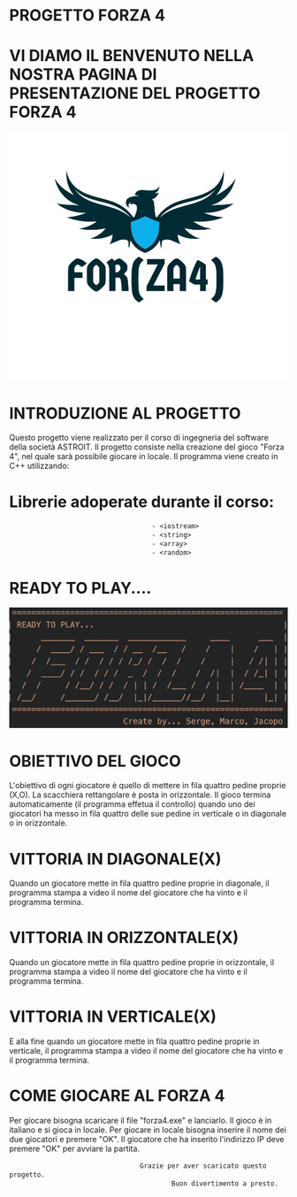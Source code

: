 # PROGETTO FORZA 4
# 
# VI DIAMO IL BENVENUTO NELLA NOSTRA PAGINA DI PRESENTAZIONE DEL PROGETTO FORZA 4

![forza4.jpeg](forza4.jpeg)

# INTRODUZIONE AL PROGETTO

Questo progetto viene realizzato per il corso di ingegneria del software della società ASTROIT.
Il progetto consiste nella creazione del gioco "Forza 4", nel quale sarà possibile giocare in locale.
Il programma viene creato in C++ utilizzando:

# Librerie adoperate durante il corso:

                                        - <iostream>
                                        - <string>
                                        - <array>
                                        - <random>

  #  READY TO PLAY....   

  ![ReadytoPlay.jpeg](ReadytoPlay.jpeg)
                                                          
                               

 #  OBIETTIVO DEL GIOCO

L'obiettivo di ogni giocatore è quello di mettere in fila quattro pedine proprie (X,O). La scacchiera rettangolare è posta in orizzontale. 
Il gioco termina automaticamente (il programma effetua il controllo) quando uno dei giocatori ha messo in fila quattro delle sue pedine in verticale o in diagonale o in orizzontale.

# VITTORIA IN DIAGONALE(X)

Quando un giocatore mette in fila quattro pedine proprie in diagonale, il programma stampa a video il nome del giocatore che ha vinto e il programma termina.


# VITTORIA IN ORIZZONTALE(X)

Quando un giocatore mette in fila quattro pedine proprie in orizzontale, il programma stampa a video il nome del giocatore che ha vinto e il programma termina.
 

# VITTORIA IN VERTICALE(X)

E alla fine quando un giocatore mette in fila quattro pedine proprie in verticale, il programma stampa a video il nome del giocatore che ha vinto e il programma termina.


# COME GIOCARE AL FORZA 4

Per giocare bisogna scaricare il file "forza4.exe" e lanciarlo.
Il gioco è in italiano e si gioca in locale.
Per giocare in locale bisogna inserire il nome dei due giocatori e premere "OK".
Il giocatore che ha inserito l'indirizzo IP deve premere "OK" per avviare la partita.


                                     Grazie per aver scaricato questo progetto.
                                             Buon divertimento a presto.
                 
